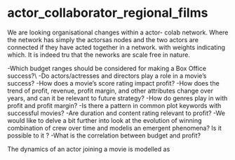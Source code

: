 # actor_collaborator_regional_films

We are looking organisational changes within a actor- colab network. Where the network has simply the actorsas nodes and the two actors are connected if they have acted together in a network. with weights indicating which. It is indeed tru  that the neworks are scale free in nature. 

 -Which budget ranges should be considered for making a Box Office success?\\
 -Do actors/actresses and directors play a role in a movie’s success?
 -How does a movie’s score rating impact profit?
 -How does the trend of profit, revenue, profit margin, and other attributes change over years, and can it be relevant to future strategy?
 -How do genres play in with profit and profit margin?
 -Is there a pattern in common plot keywords with successful movies?
 -Are duration and content rating relevant to profit?
 -We would like to delve a bit further into look at the evolution of winning combination of crew over time and modelis an emergent phenomena? Is it possible to it ?
 -What is the correlation between budget and profit? 

The dynamics of an actor joining a movie is modelled as 
